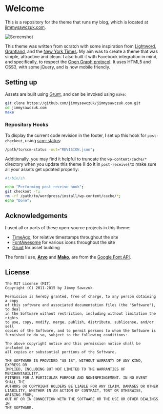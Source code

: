 # Welcome #

This is a repository for the theme that runs my blog, which is located at [jimmysawczuk.com][jimmysawczuk].

![Screenshot](http://i.imgur.com/T3e97nX.png)

This theme was written from scratch with some inspiration from [Lightword][lightword], [Grantland][grantland], and the [New York Times][nytimes]. My aim was to create a theme that was simple, attractive and clean. I also built it with Facebook integration in mind, and specifically, to respect the [Open Graph protocol][open-graph]. It uses HTML5 and CSS3, with some jQuery, and is now mobile friendly.

## Setting up

Assets are built using [Grunt][grunt], and can be invoked using `make`:

```bash
git clone https://github.com/jimmysawczuk/jimmysawczuk.com.git
cd jimmysawczuk.com
make
```

### Repository Hooks ###

To display the current code revision in the footer, I set up this hook for `post-checkout`, using [scm-status][scm-status]:

```bash
/path/to/scm-status -out="REVISION.json";
```

Additionally, you may find it helpful to truncate the `wp-content/cache/*` directory when you update this theme (I do it in `post-receive`) to make sure all your assets get updated properly:

```bash
#!/bin/sh

echo "Performing post-receive hook";
git checkout -f;
rm -rf /path/to/wordpress/install/wp-content/cache/*;
echo "Done";
```

## Acknowledgements ###

I used all or parts of these open-source projects in this theme:

* [TimeAgo][timeago], for relative timestamps throughout the site
* [FontAwesome][font-awesome] for various icons throughout the site
* [Grunt][grunt] for asset building

The fonts I use, [**Arvo**][arvo] and [**Mako**][mako], are from the [Google Font API][google-fonts].

## License ##

	The MIT License (MIT)
	Copyright (C) 2011-2015 by Jimmy Sawczuk

	Permission is hereby granted, free of charge, to any person obtaining a copy
	of this software and associated documentation files (the "Software"), to deal
	in the Software without restriction, including without limitation the rights
	to use, copy, modify, merge, publish, distribute, sublicense, and/or sell
	copies of the Software, and to permit persons to whom the Software is
	furnished to do so, subject to the following conditions:

	The above copyright notice and this permission notice shall be included in
	all copies or substantial portions of the Software.

	THE SOFTWARE IS PROVIDED "AS IS", WITHOUT WARRANTY OF ANY KIND, EXPRESS OR
	IMPLIED, INCLUDING BUT NOT LIMITED TO THE WARRANTIES OF MERCHANTABILITY,
	FITNESS FOR A PARTICULAR PURPOSE AND NONINFRINGEMENT. IN NO EVENT SHALL THE
	AUTHORS OR COPYRIGHT HOLDERS BE LIABLE FOR ANY CLAIM, DAMAGES OR OTHER
	LIABILITY, WHETHER IN AN ACTION OF CONTRACT, TORT OR OTHERWISE, ARISING FROM,
	OUT OF OR IN CONNECTION WITH THE SOFTWARE OR THE USE OR OTHER DEALINGS IN
	THE SOFTWARE.


  [jimmysawczuk]: http://jimmysawczuk.com

  [lightword]: http://wordpress.org/extend/themes/lightword
  [grantland]: http://www.grantland.com
  [nytimes]: http://www.nytimes.com
  [open-graph]: http://ogp.me

  [scm-status]: http://github.com/jimmysawczuk/scm-status

  [timeago]: http://timeago.yarp.com/
  [grunt]: http://gruntjs.com/
  [font-awesome]: http://fortawesome.github.com/Font-Awesome/
  [google-fonts]: http://www.google.com/fonts

  [mako]: https://www.google.com/fonts/specimen/Mako
  [arvo]: https://www.google.com/fonts/specimen/Arvo
